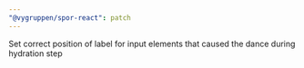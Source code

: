 ```yaml
---
"@vygruppen/spor-react": patch
---
```


Set correct position of label for input elements that caused the dance during hydration step
